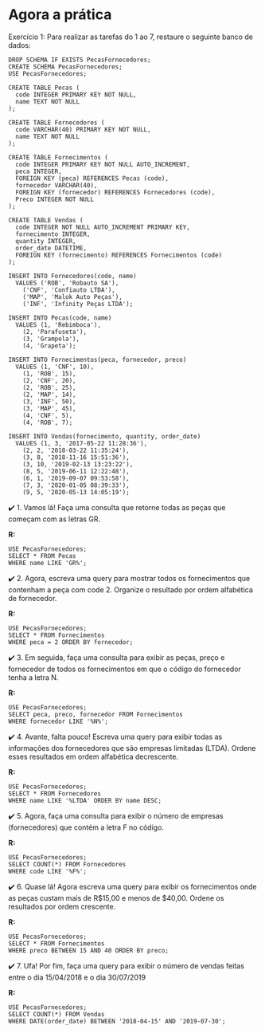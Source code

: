 # Agora a prática

Exercício 1: Para realizar as tarefas do 1 ao 7, restaure o seguinte banco de dados:

```
DROP SCHEMA IF EXISTS PecasFornecedores;
CREATE SCHEMA PecasFornecedores;
USE PecasFornecedores;

CREATE TABLE Pecas (
  code INTEGER PRIMARY KEY NOT NULL,
  name TEXT NOT NULL
);

CREATE TABLE Fornecedores (
  code VARCHAR(40) PRIMARY KEY NOT NULL,
  name TEXT NOT NULL
);

CREATE TABLE Fornecimentos (
  code INTEGER PRIMARY KEY NOT NULL AUTO_INCREMENT,
  peca INTEGER,
  FOREIGN KEY (peca) REFERENCES Pecas (code),
  fornecedor VARCHAR(40),
  FOREIGN KEY (fornecedor) REFERENCES Fornecedores (code),
  Preco INTEGER NOT NULL
);

CREATE TABLE Vendas (
  code INTEGER NOT NULL AUTO_INCREMENT PRIMARY KEY,
  fornecimento INTEGER,
  quantity INTEGER,
  order_date DATETIME,
  FOREIGN KEY (fornecimento) REFERENCES Fornecimentos (code)
);

INSERT INTO Fornecedores(code, name)
  VALUES ('ROB', 'Robauto SA'),
    ('CNF', 'Confiauto LTDA'),
    ('MAP', 'Malok Auto Peças'),
    ('INF', 'Infinity Peças LTDA');

INSERT INTO Pecas(code, name)
  VALUES (1, 'Rebimboca'),
    (2, 'Parafuseta'),
    (3, 'Grampola'),
    (4, 'Grapeta');

INSERT INTO Fornecimentos(peca, fornecedor, preco)
  VALUES (1, 'CNF', 10),
    (1, 'ROB', 15),
    (2, 'CNF', 20),
    (2, 'ROB', 25),
    (2, 'MAP', 14),
    (3, 'INF', 50),
    (3, 'MAP', 45),
    (4, 'CNF', 5),
    (4, 'ROB', 7);

INSERT INTO Vendas(fornecimento, quantity, order_date)
  VALUES (1, 3, '2017-05-22 11:28:36'),
    (2, 2, '2018-03-22 11:35:24'),
    (3, 8, '2018-11-16 15:51:36'),
    (3, 10, '2019-02-13 13:23:22'),
    (8, 5, '2019-06-11 12:22:48'),
    (6, 1, '2019-09-07 09:53:58'),
    (7, 3, '2020-01-05 08:39:33'),
    (9, 5, '2020-05-13 14:05:19');
```

:heavy_check_mark: 1. Vamos lá! Faça uma consulta que retorne todas as peças que começam com as letras GR.

**R:**
```
USE PecasFornecedores;
SELECT * FROM Pecas
WHERE name LIKE 'GR%';
```

:heavy_check_mark: 2. Agora, escreva uma query para mostrar todos os fornecimentos que contenham a peça com code 2. Organize o resultado por ordem alfabética de fornecedor.

**R:**
```
USE PecasFornecedores;
SELECT * FROM Fornecimentos
WHERE peca = 2 ORDER BY fornecedor;
```

:heavy_check_mark: 3. Em seguida, faça uma consulta para exibir as peças, preço e fornecedor de todos os fornecimentos em que o código do fornecedor tenha a letra N.

**R:**
```
USE PecasFornecedores;
SELECT peca, preco, fornecedor FROM Fornecimentos
WHERE fornecedor LIKE '%N%';
```

:heavy_check_mark: 4. Avante, falta pouco! Escreva uma query para exibir todas as informações dos fornecedores que são empresas limitadas (LTDA). Ordene esses resultados em ordem alfabética decrescente.

**R:**
```
USE PecasFornecedores;
SELECT * FROM Fornecedores
WHERE name LIKE '%LTDA' ORDER BY name DESC;
```

:heavy_check_mark: 5. Agora, faça uma consulta para exibir o número de empresas (fornecedores) que contém a letra F no código.

**R:**
```
USE PecasFornecedores;
SELECT COUNT(*) FROM Fornecedores
WHERE code LIKE '%F%';
```

:heavy_check_mark: 6. Quase lá! Agora escreva uma query para exibir os fornecimentos onde as peças custam mais de R$15,00 e menos de $40,00. Ordene os resultados por ordem crescente.

**R:**
```
USE PecasFornecedores;
SELECT * FROM Fornecimentos
WHERE preco BETWEEN 15 AND 40 ORDER BY preco;
```

:heavy_check_mark: 7. Ufa! Por fim, faça uma query para exibir o número de vendas feitas entre o dia 15/04/2018 e o dia 30/07/2019

**R:**
```
USE PecasFornecedores;
SELECT COUNT(*) FROM Vendas
WHERE DATE(order_date) BETWEEN '2018-04-15' AND '2019-07-30';
```

